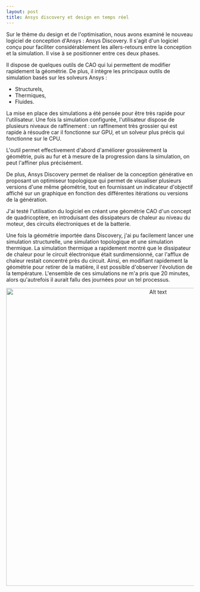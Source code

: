 ```yaml
---
layout: post
title: Ansys discovery et design en temps réel
---
```


Sur le thème du design et de l'optimisation, nous avons examiné le nouveau logiciel de conception d'Ansys : Ansys Discovery. Il s'agit d'un logiciel conçu pour faciliter considérablement les allers-retours entre la conception et la simulation. Il vise à se positionner entre ces deux phases.


Il dispose de quelques outils de CAO qui lui permettent de modifier rapidement la géométrie. De plus, il intègre les principaux outils de simulation basés sur les solveurs Ansys :
- Structurels,
- Thermiques,
- Fluides.

La mise en place des simulations a été pensée pour être très rapide pour l'utilisateur. Une fois la simulation configurée, l'utilisateur dispose de plusieurs niveaux de raffinement : un raffinement très grossier qui est rapide à résoudre car il fonctionne sur GPU, et un solveur plus précis qui fonctionne sur le CPU.


L'outil permet effectivement d'abord d'améliorer grossièrement la géométrie, puis au fur et à mesure de la progression dans la simulation, on peut l'affiner plus précisément.


De plus, Ansys Discovery permet de réaliser de la conception générative en proposant un optimiseur topologique qui permet de visualiser plusieurs versions d'une même géométrie, tout en fournissant un indicateur d'objectif affiché sur un graphique en fonction des différentes itérations ou versions de la génération.


J'ai testé l'utilisation du logiciel en créant une géométrie CAO d'un concept de quadricoptère, en introduisant des dissipateurs de chaleur au niveau du moteur, des circuits électroniques et de la batterie.


Une fois la géométrie importée dans Discovery, j'ai pu facilement lancer une simulation structurelle, une simulation topologique et une simulation thermique. La simulation thermique a rapidement montré que le dissipateur de chaleur pour le circuit électronique était surdimensionné, car l'afflux de chaleur restait concentré près du circuit. Ainsi, en modifiant rapidement la géométrie pour retirer de la matière, il est possible d'observer l'évolution de la température. L'ensemble de ces simulations ne m'a pris que 20 minutes, alors qu'autrefois il aurait fallu des journées pour un tel processus.

<p align="center">
  <img src="../../../images/ansys-discovery.png" alt="Alt text" width="800"  />
</p>